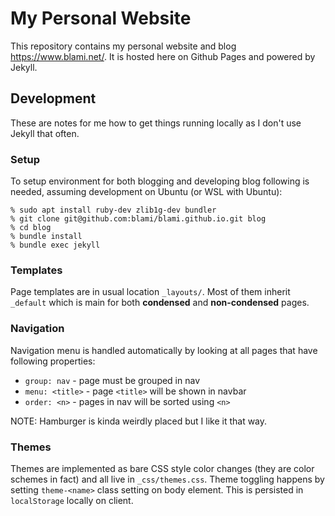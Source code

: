 # My Personal Website
This repository contains my personal website and blog https://www.blami.net/.
It is hosted here on Github Pages and powered by Jekyll.


## Development
These are notes for me how to get things running locally as I don't use Jekyll
that often.

### Setup
To setup environment for both blogging and developing blog following is needed,
assuming development on Ubuntu (or WSL with Ubuntu):
``` shell
% sudo apt install ruby-dev zlib1g-dev bundler
% git clone git@github.com:blami/blami.github.io.git blog
% cd blog
% bundle install
% bundle exec jekyll
```

### Templates
Page templates are in usual location `_layouts/`. Most of them inherit
`_default` which is main for both __condensed__ and __non-condensed__ pages.

### Navigation
Navigation menu is handled automatically by looking at all pages that have
following properties:

- `group: nav` - page must be grouped in nav
- `menu: <title>` - page `<title>` will be shown in navbar
- `order: <n>` - pages in nav will be sorted using `<n>`

NOTE: Hamburger is kinda weirdly placed but I like it that way.

### Themes
Themes are implemented as bare CSS style color changes (they are color schemes
in fact) and all live in `_css/themes.css`. Theme toggling happens by setting
`theme-<name>` class setting on body element. This is persisted in
`localStorage` locally on client.
